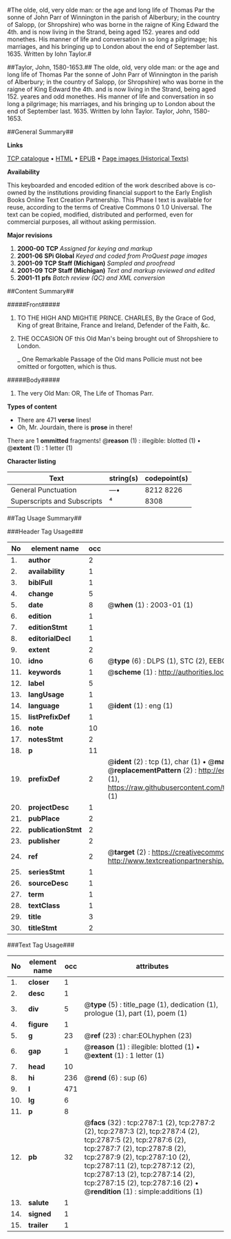 #The olde, old, very olde man: or the age and long life of Thomas Par the sonne of John Parr of Winnington in the parish of Alberbury; in the country of Salopp, (or Shropshire) who was borne in the raigne of King Edward the 4th. and is now living in the Strand, being aged 152. yeares and odd monethes. His manner of life and conversation in so long a pilgrimage; his marriages, and his bringing up to London about the end of September last. 1635. Written by Iohn Taylor.#

##Taylor, John, 1580-1653.##
The olde, old, very olde man: or the age and long life of Thomas Par the sonne of John Parr of Winnington in the parish of Alberbury; in the country of Salopp, (or Shropshire) who was borne in the raigne of King Edward the 4th. and is now living in the Strand, being aged 152. yeares and odd monethes. His manner of life and conversation in so long a pilgrimage; his marriages, and his bringing up to London about the end of September last. 1635. Written by Iohn Taylor.
Taylor, John, 1580-1653.

##General Summary##

**Links**

[TCP catalogue](http://www.ota.ox.ac.uk/tcp/)  • 
[HTML](http://tei.it.ox.ac.uk/tcp/Texts-HTML/free/A13/A13482.html)  • 
[EPUB](http://tei.it.ox.ac.uk/tcp/Texts-EPUB/free/A13/A13482.epub) • 
[Page images (Historical Texts)](https://data.historicaltexts.jisc.ac.uk/view?pubId=eebo-99838411e&pageId=eebo-99838411e-2787-1)

**Availability**

This keyboarded and encoded edition of the
	       work described above is co-owned by the institutions
	       providing financial support to the Early English Books
	       Online Text Creation Partnership. This Phase I text is
	       available for reuse, according to the terms of Creative
	       Commons 0 1.0 Universal. The text can be copied,
	       modified, distributed and performed, even for
	       commercial purposes, all without asking permission.

**Major revisions**

1. __2000-00__ __TCP__ *Assigned for keying and markup*
1. __2001-06__ __SPi Global__ *Keyed and coded from ProQuest page images*
1. __2001-09__ __TCP Staff (Michigan)__ *Sampled and proofread*
1. __2001-09__ __TCP Staff (Michigan)__ *Text and markup reviewed and edited*
1. __2001-11__ __pfs__ *Batch review (QC) and XML conversion*

##Content Summary##

#####Front#####

1. TO THE HIGH AND MIGHTIE PRINCE. CHARLES, By the Grace of God, King of great Britaine, France and Ireland, Defender of the Faith, &c.

1. THE OCCASION OF this Old Man's being brought out of Shropshiere to London.

    _ One Remarkable Passage of the Old mans Pollicie must not bee omitted or forgotten, which is thus.

#####Body#####

1. The very Old Man: OR, The Life of Thomas Parr.

**Types of content**

  * There are 471 **verse** lines!
  * Oh, Mr. Jourdain, there is **prose** in there!

There are 1 **ommitted** fragments! 
 @__reason__ (1) : illegible: blotted (1)  •  @__extent__ (1) : 1 letter (1)

**Character listing**


|Text|string(s)|codepoint(s)|
|---|---|---|
|General Punctuation|—•|8212 8226|
|Superscripts             and Subscripts|⁴|8308|

##Tag Usage Summary##

###Header Tag Usage###

|No|element name|occ|attributes|
|---|---|---|---|
|1.|__author__|2||
|2.|__availability__|1||
|3.|__biblFull__|1||
|4.|__change__|5||
|5.|__date__|8| @__when__ (1) : 2003-01 (1)|
|6.|__edition__|1||
|7.|__editionStmt__|1||
|8.|__editorialDecl__|1||
|9.|__extent__|2||
|10.|__idno__|6| @__type__ (6) : DLPS (1), STC (2), EEBO-CITATION (1), PROQUEST (1), VID (1)|
|11.|__keywords__|1| @__scheme__ (1) : http://authorities.loc.gov/ (1)|
|12.|__label__|5||
|13.|__langUsage__|1||
|14.|__language__|1| @__ident__ (1) : eng (1)|
|15.|__listPrefixDef__|1||
|16.|__note__|10||
|17.|__notesStmt__|2||
|18.|__p__|11||
|19.|__prefixDef__|2| @__ident__ (2) : tcp (1), char (1)  •  @__matchPattern__ (2) : ([0-9\-]+):([0-9IVX]+) (1), (.+) (1)  •  @__replacementPattern__ (2) : http://eebo.chadwyck.com/downloadtiff?vid=$1&page=$2 (1), https://raw.githubusercontent.com/textcreationpartnership/Texts/master/tcpchars.xml#$1 (1)|
|20.|__projectDesc__|1||
|21.|__pubPlace__|2||
|22.|__publicationStmt__|2||
|23.|__publisher__|2||
|24.|__ref__|2| @__target__ (2) : https://creativecommons.org/publicdomain/zero/1.0/ (1), http://www.textcreationpartnership.org/docs/. (1)|
|25.|__seriesStmt__|1||
|26.|__sourceDesc__|1||
|27.|__term__|1||
|28.|__textClass__|1||
|29.|__title__|3||
|30.|__titleStmt__|2||


###Text Tag Usage###

|No|element name|occ|attributes|
|---|---|---|---|
|1.|__closer__|1||
|2.|__desc__|1||
|3.|__div__|5| @__type__ (5) : title_page (1), dedication (1), prologue (1), part (1), poem (1)|
|4.|__figure__|1||
|5.|__g__|23| @__ref__ (23) : char:EOLhyphen (23)|
|6.|__gap__|1| @__reason__ (1) : illegible: blotted (1)  •  @__extent__ (1) : 1 letter (1)|
|7.|__head__|10||
|8.|__hi__|236| @__rend__ (6) : sup (6)|
|9.|__l__|471||
|10.|__lg__|6||
|11.|__p__|8||
|12.|__pb__|32| @__facs__ (32) : tcp:2787:1 (2), tcp:2787:2 (2), tcp:2787:3 (2), tcp:2787:4 (2), tcp:2787:5 (2), tcp:2787:6 (2), tcp:2787:7 (2), tcp:2787:8 (2), tcp:2787:9 (2), tcp:2787:10 (2), tcp:2787:11 (2), tcp:2787:12 (2), tcp:2787:13 (2), tcp:2787:14 (2), tcp:2787:15 (2), tcp:2787:16 (2)  •  @__rendition__ (1) : simple:additions (1)|
|13.|__salute__|1||
|14.|__signed__|1||
|15.|__trailer__|1||
